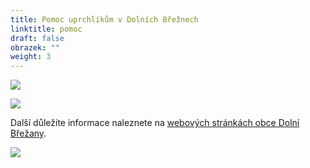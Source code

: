 ```yaml
---
title: Pomoc uprchlíkům v Dolních Břežnech
linktitle: pomoc
draft: false
obrazek: ""
weight: 3
---
```

![](/assets/media/banery_ukrajina-8-.jpg)

![](/assets/media/banery_ukrajina-5-.jpg)

Další důležite informace naleznete na [webových stránkách obce Dolní Břežany](https://dolnibrezany.cz/pomoc%2Dukrajine/d-19172).

![](/assets/media/banery_ukrajina.png)